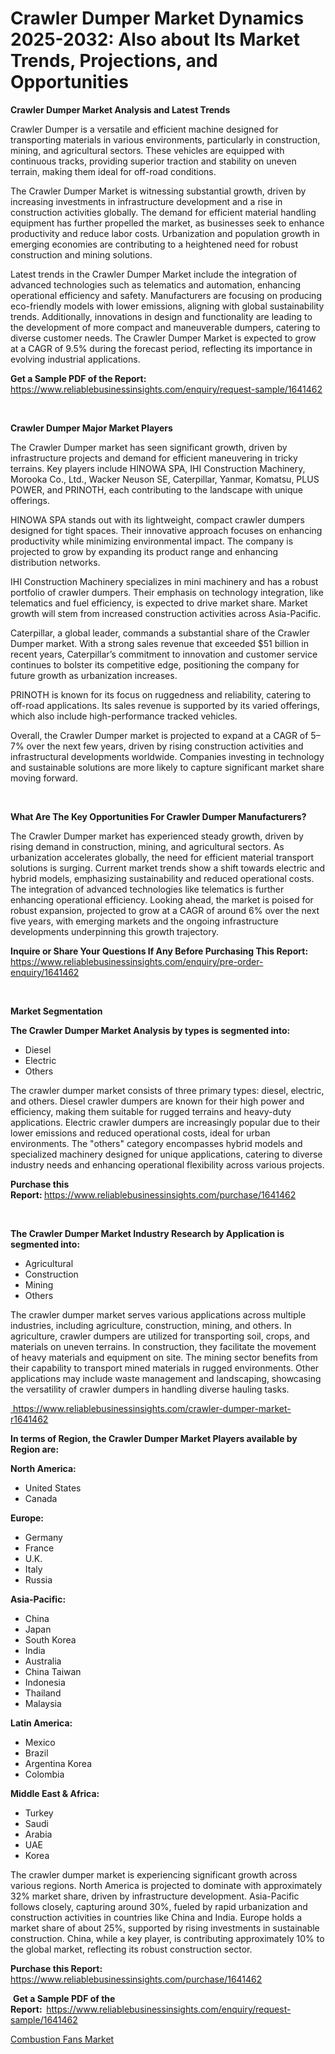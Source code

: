 <p><h1>Crawler Dumper Market Dynamics 2025-2032: Also about Its Market Trends, Projections, and Opportunities</h1></p><p><strong>Crawler Dumper Market Analysis and Latest Trends</strong></p>
<p><p>Crawler Dumper is a versatile and efficient machine designed for transporting materials in various environments, particularly in construction, mining, and agricultural sectors. These vehicles are equipped with continuous tracks, providing superior traction and stability on uneven terrain, making them ideal for off-road conditions.</p><p>The Crawler Dumper Market is witnessing substantial growth, driven by increasing investments in infrastructure development and a rise in construction activities globally. The demand for efficient material handling equipment has further propelled the market, as businesses seek to enhance productivity and reduce labor costs. Urbanization and population growth in emerging economies are contributing to a heightened need for robust construction and mining solutions.</p><p>Latest trends in the Crawler Dumper Market include the integration of advanced technologies such as telematics and automation, enhancing operational efficiency and safety. Manufacturers are focusing on producing eco-friendly models with lower emissions, aligning with global sustainability trends. Additionally, innovations in design and functionality are leading to the development of more compact and maneuverable dumpers, catering to diverse customer needs. The Crawler Dumper Market is expected to grow at a CAGR of 9.5% during the forecast period, reflecting its importance in evolving industrial applications.</p></p>
<p><strong>Get a Sample PDF of the Report:&nbsp;</strong> <a href="https://www.reliablebusinessinsights.com/enquiry/request-sample/1641462?utm_campaign=2321&utm_medium=2&utm_source=Github&utm_content=ia&utm_term=11042025&utm_id=crawler-dumper">https://www.reliablebusinessinsights.com/enquiry/request-sample/1641462</a></p>
<p>&nbsp;</p>
<p><strong>Crawler Dumper Major Market Players</strong></p>
<p><p>The Crawler Dumper market has seen significant growth, driven by infrastructure projects and demand for efficient maneuvering in tricky terrains. Key players include HINOWA SPA, IHI Construction Machinery, Morooka Co., Ltd., Wacker Neuson SE, Caterpillar, Yanmar, Komatsu, PLUS POWER, and PRINOTH, each contributing to the landscape with unique offerings.</p><p>HINOWA SPA stands out with its lightweight, compact crawler dumpers designed for tight spaces. Their innovative approach focuses on enhancing productivity while minimizing environmental impact. The company is projected to grow by expanding its product range and enhancing distribution networks.</p><p>IHI Construction Machinery specializes in mini machinery and has a robust portfolio of crawler dumpers. Their emphasis on technology integration, like telematics and fuel efficiency, is expected to drive market share. Market growth will stem from increased construction activities across Asia-Pacific.</p><p>Caterpillar, a global leader, commands a substantial share of the Crawler Dumper market. With a strong sales revenue that exceeded $51 billion in recent years, Caterpillar’s commitment to innovation and customer service continues to bolster its competitive edge, positioning the company for future growth as urbanization increases.</p><p>PRINOTH is known for its focus on ruggedness and reliability, catering to off-road applications. Its sales revenue is supported by its varied offerings, which also include high-performance tracked vehicles.</p><p>Overall, the Crawler Dumper market is projected to expand at a CAGR of 5–7% over the next few years, driven by rising construction activities and infrastructural developments worldwide. Companies investing in technology and sustainable solutions are more likely to capture significant market share moving forward.</p></p>
<p>&nbsp;</p>
<p><strong>What Are The Key Opportunities For Crawler Dumper Manufacturers?</strong></p>
<p><p>The Crawler Dumper market has experienced steady growth, driven by rising demand in construction, mining, and agricultural sectors. As urbanization accelerates globally, the need for efficient material transport solutions is surging. Current market trends show a shift towards electric and hybrid models, emphasizing sustainability and reduced operational costs. The integration of advanced technologies like telematics is further enhancing operational efficiency. Looking ahead, the market is poised for robust expansion, projected to grow at a CAGR of around 6% over the next five years, with emerging markets and the ongoing infrastructure developments underpinning this growth trajectory.</p></p>
<p><strong>Inquire or Share Your Questions If Any Before Purchasing This Report:</strong> <a href="https://www.reliablebusinessinsights.com/enquiry/pre-order-enquiry/1641462?utm_campaign=2321&utm_medium=2&utm_source=Github&utm_content=ia&utm_term=11042025&utm_id=crawler-dumper">https://www.reliablebusinessinsights.com/enquiry/pre-order-enquiry/1641462</a></p>
<p>&nbsp;</p>
<p><strong>Market Segmentation</strong></p>
<p><strong>The Crawler Dumper Market Analysis by types is segmented into:</strong></p>
<p><ul><li>Diesel</li><li>Electric</li><li>Others</li></ul></p>
<p><p>The crawler dumper market consists of three primary types: diesel, electric, and others. Diesel crawler dumpers are known for their high power and efficiency, making them suitable for rugged terrains and heavy-duty applications. Electric crawler dumpers are increasingly popular due to their lower emissions and reduced operational costs, ideal for urban environments. The "others" category encompasses hybrid models and specialized machinery designed for unique applications, catering to diverse industry needs and enhancing operational flexibility across various projects.</p></p>
<p><strong>Purchase this Report:&nbsp;</strong><a href="https://www.reliablebusinessinsights.com/purchase/1641462?utm_campaign=2321&utm_medium=2&utm_source=Github&utm_content=ia&utm_term=11042025&utm_id=crawler-dumper">https://www.reliablebusinessinsights.com/purchase/1641462</a></p>
<p>&nbsp;</p>
<p><strong>The Crawler Dumper Market Industry Research by Application is segmented into:</strong></p>
<p><ul><li>Agricultural</li><li>Construction</li><li>Mining</li><li>Others</li></ul></p>
<p><p>The crawler dumper market serves various applications across multiple industries, including agriculture, construction, mining, and others. In agriculture, crawler dumpers are utilized for transporting soil, crops, and materials on uneven terrains. In construction, they facilitate the movement of heavy materials and equipment on site. The mining sector benefits from their capability to transport mined materials in rugged environments. Other applications may include waste management and landscaping, showcasing the versatility of crawler dumpers in handling diverse hauling tasks.</p></p>
<p><a href="https://www.reliablebusinessinsights.com/crawler-dumper-market-r1641462?utm_campaign=2321&utm_medium=2&utm_source=Github&utm_content=ia&utm_term=11042025&utm_id=crawler-dumper">&nbsp;https://www.reliablebusinessinsights.com/crawler-dumper-market-r1641462</a></p>
<p><strong>In terms of Region, the Crawler Dumper Market Players available by Region are:</strong></p>
<p>
    <p> <strong> North America: </strong>
        <ul>
            <li>United States</li>
            <li>Canada</li>
        </ul>
        </p> 
    <p> <strong> Europe: </strong>
        <ul>
            <li>Germany</li>
            <li>France</li>
            <li>U.K.</li>
            <li>Italy</li>
            <li>Russia</li>
        </ul>
        </p> 
    <p> <strong> Asia-Pacific: </strong>
        <ul>
            <li>China</li>
            <li>Japan</li>
            <li>South Korea</li>
            <li>India</li>
            <li>Australia</li>
            <li>China Taiwan</li>
            <li>Indonesia</li>
            <li>Thailand</li>
            <li>Malaysia</li>
        </ul>
        </p> 
    <p> <strong> Latin America: </strong>
        <ul>
            <li>Mexico</li>
            <li>Brazil</li>
            <li>Argentina Korea</li>
            <li>Colombia</li>
        </ul>
        </p> 
    <p> <strong> Middle East & Africa: </strong>
        <ul>
            <li>Turkey</li>
            <li>Saudi</li>
            <li>Arabia</li>
            <li>UAE</li>
            <li>Korea</li>
        </ul>
    </p>
    </p>
<p><p>The crawler dumper market is experiencing significant growth across various regions. North America is projected to dominate with approximately 32% market share, driven by infrastructure development. Asia-Pacific follows closely, capturing around 30%, fueled by rapid urbanization and construction activities in countries like China and India. Europe holds a market share of about 25%, supported by rising investments in sustainable construction. China, while a key player, is contributing approximately 10% to the global market, reflecting its robust construction sector.</p></p>
<p><strong>Purchase this Report: </strong><a href="https://www.reliablebusinessinsights.com/purchase/1641462?utm_campaign=2321&utm_medium=2&utm_source=Github&utm_content=ia&utm_term=11042025&utm_id=crawler-dumper">https://www.reliablebusinessinsights.com/purchase/1641462</a></p>
<p>&nbsp;<strong>Get a Sample PDF of the Report:&nbsp;&nbsp;</strong><a href="https://www.reliablebusinessinsights.com/enquiry/request-sample/1641462?utm_campaign=2321&utm_medium=2&utm_source=Github&utm_content=ia&utm_term=11042025&utm_id=crawler-dumper">https://www.reliablebusinessinsights.com/enquiry/request-sample/1641462</a></p>
<p><strong></strong></p>
<p><p><a href="https://github.com/asoauoldag3n/Market-Research-Report-List-1/blob/main/combustion-fans-market.md?utm_campaign=2321&utm_medium=2&utm_source=Github&utm_content=ia&utm_term=11042025&utm_id=crawler-dumper">Combustion Fans Market</a></p></p>